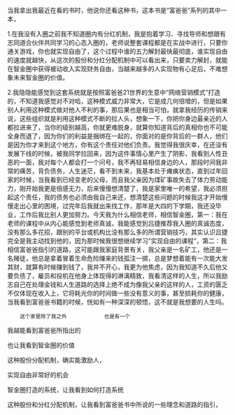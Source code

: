 

当我拿出我最近在看的书时，他说你还看这种书，这本书是“富爸爸”系列的其中一本，

1.在我没有入圈之前我不知道圈内有分红机制，我是抱着学习、寻找导师和想跟有志同道合伙伴共同学习的心态入圈的，老师说整套课程都是在实战中进行，只要你通关游戏，你也就实现自由了，这个过程中谁的五力解封最快最彻底，谁实现自由的速度就越快，从这次的股份和分红分配机制中可以看出来，只要卖力解封，就能在智金圈中获得被动收入实现财务自由，当越来越多的人实现物有心足后，不难想象未来智金圈的价值。

2.我隐隐能感觉到这套系统就是按照富爸爸21世界的生意中“网络营销模式”打造的，不知道我感觉对不对哈，这种模式威力非常大，它是成几何倍增的，但是如果别人利用这种模式做对他人不利的事，那后果也是相当可怕，就拿我经历的传销来说，这些组织就是利用这种模式不断的拉人头，想象一下，你把你身边最亲近的人都拉进来了，当你的级别越高，你就更难脱身，就算你知道背后的真相你也不可能全身而退了，因为你们的利益是捆绑在一起的，你面对的是你背后的一群人，他们是因为你才来到这个地方，你有这个责任对他们负责。我觉得我很庆幸，在还没有发展下线的时候，被我同学拉回来，因为这件事情心里产生了阴影，我看到人性丑恶的一面，我对每个人都会打一个问号，我不再轻易相信身边的人，那段时间我非常的痛苦，背负债务，人生迷茫，看不到未来，我基本处于瘫痪状态，直到过年回家的时候，当我看到已经变老的父母，而且我父亲因为煤矿事故失去了体力劳动能力，刚开始我更是倍感无力，后来慢慢想清楚了，我是家里唯一的希望，我必须担起这个责任，我的债务也必须由我自己来还，想清楚这些问题的时候我这才开始慢慢走出心里的困境，过完年后我就出来找工作，那年是大四的下学期，我还没毕业，工作后我比别人更加努力。今天我为什么相信老师，相信智金圈，第一：我在老师的课程中从内心能感觉到老师真诚，我能感觉到吕捷推荐我入圈的真诚态度，没有那么多花招，跟别的平台或机构比没有那么多的所谓营销技巧，其实认识吕捷完全是我主动找到他的，因为那时候我很想继续学习“实现自由的课程”，第二：我相信富爸爸指引的道路，这可能跟我家庭背景有关，我父亲是一名矿工，他还是一名赌徒，他总是拿着冒着生命危险赚来的钱孤注一掷，总是梦想着能有一次能大发其财，就算有时候赚到钱了，我并不开心，我更为他焦虑，因为我知道不久后他又要负债了，雇员和投机在他身上体现得的淋漓精致，我看清这样的人生，所以我励志自己在处理金钱和人生道路的选择上绝不成为像我父亲的这样的人，工资的匮乏不仅体现在收入上，它将耗光你的时间做一些没有意义的事，甚至损耗你的健康，当我看到富爸爸书籍的时候，恍如有一种深深的顿悟，这不就是我想要的人生吗。

  
    
        这个家里除了我之外            也是有一个

我越能看到富爸爸所指出的

也让我看到智金圈的价值

这种股份分配机制，确实能激励人，

实现自由非常好的机会

智金圈打造的系统，让我看到如何打造系统

这种股份和分红分配机制，让我看到富爸爸书中所说的一些理念和道路的指引，

